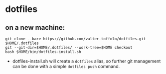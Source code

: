 # dotfiles


## on a new machine:

    git clone --bare https://github.com/valter-toffolo/dotfiles.git $HOME/.dotfiles
    git --git-dir=$HOME/.dotfiles/ --work-tree=$HOME checkout
    bash $HOME/bin/dotfiles-install.sh

- dotfiles-install.sh will create a `dotfiles` alias, so further git management can be done with a simple `dotfiles push` command.

